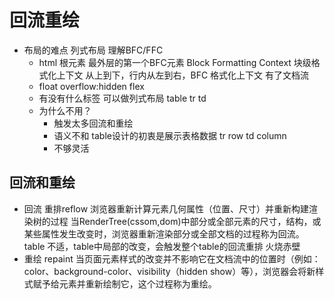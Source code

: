 # 回流重绘
- 布局的难点 列式布局 理解BFC/FFC
  - html 根元素 最外层的第一个BFC元素
   Block Formatting Context 块级格式化上下文 从上到下，行内从左到右，BFC 格式化上下文
   有了文档流
  - float overflow:hidden flex
  - 有没有什么标签  可以做列式布局 table 
  tr td
  - 为什么不用？
    - 触发太多回流和重绘
    - 语义不和 table设计的初衷是展示表格数据
     tr row
     td column
    - 不够灵活

## 回流和重绘
- 回流 重排reflow  浏览器重新计算元素几何属性（位置、尺寸）并重新构建渲染树的过程
  当RenderTree(cssom,dom)中部分或全部元素的尺寸，结构，或某些属性发生改变时，浏览器重新渲染部分或全部文档的过程称为回流。
  table 不适，table中局部的改变，会触发整个table的回流重排
  火烧赤壁
- 重绘 repaint
  当页面元素样式的改变并不影响它在文档流中的位置时（例如：color、background-color、visibility（hidden show）等），浏览器会将新样式赋予给元素并重新绘制它，这个过程称为重绘。

    